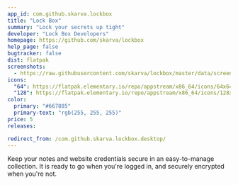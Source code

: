 ```yaml
---
app_id: com.github.skarva.lockbox
title: "Lock Box"
summary: "Lock your secrets up tight"
developer: "Lock Box Developers"
homepage: https://github.com/skarva/lockbox
help_page: false
bugtracker: false
dist: flatpak
screenshots:
  - https://raw.githubusercontent.com/skarva/lockbox/master/data/screenshot1.png
icons:
  "64": https://flatpak.elementary.io/repo/appstream/x86_64/icons/64x64/com.github.skarva.lockbox.png
  "128": https://flatpak.elementary.io/repo/appstream/x86_64/icons/128x128/com.github.skarva.lockbox.png
color:
  primary: "#667885"
  primary-text: "rgb(255, 255, 255)"
price: 5
releases:

redirect_from: /com.github.skarva.lockbox.desktop/
---
```


<p>Keep your notes and website credentials secure in an easy-to-manage collection. It is ready to go when you're logged in, and securely encrypted when you're not.</p>